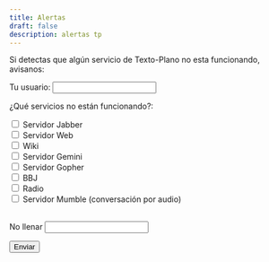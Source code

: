 ```yaml
---
title: Alertas
draft: false
description: alertas tp
---
```

Si detectas que algún servicio de Texto-Plano no esta funcionando, avisanos:

<form id="myform" name="contact" method="POST" action="/thankyou.html">
  <p>
    <label>Tu usuario: <input type="text" name="user" v-model="user" /></label>
  </p>
  <p>
    <label>¿Qué servicios no están funcionando?:</p>
<p>
 <input type="checkbox" id="jabber" name="jabber" value="prosody" v-model="checkedNames">
<label for="jabber"> Servidor Jabber</label><br>
 <input type="checkbox" id="web" name="web" value="nginx" v-model="checkedNames">
<label for="web"> Servidor Web </label><br>
 <input type="checkbox" id="wiki" name="wiki" value="wiki" v-model="checkedNames">
<label for="wiki"> Wiki </label><br>
 <input type="checkbox" id="gemini" name="gemini" value="gemini" v-model="checkedNames">
<label for="gemini"> Servidor Gemini </label><br>
 <input type="checkbox" id="gopher" name="gopher" value="gophernicus" v-model="checkedNames">
<label for="gopher"> Servidor Gopher </label><br>
 <input type="checkbox" id="bbj" name="bbj" value="bbj" v-model="checkedNames">
<label for="bbj"> BBJ</label><br>
 <input type="checkbox" id="radio" name="radio" value="icecast" v-model="checkedNames">
<label for="bbj"> Radio </label><br>
 <input type="checkbox" id="mumble" name="mumble" value="murmurd" v-model="checkedNames">
<label for="mumble"> Servidor Mumble (conversación por audio)</label><br>
<br>
  </p>
<p> No llenar <input type="text" id="rev" name="rev"  v-model="rev">
  <p>
    <button type="submit"  @click.prevent="sendForm">Enviar</button>
  </p>
</form>
<script src="https://cdn.jsdelivr.net/npm/vue/dist/vue.js"></script>
<script>
const app = new Vue({
    el:'#myForm',
    data:{
        user:'',
        message:''
    },
    methods:{
        async sendForm() {  
            let formData = new FormData();
            formData.append('user', this.user);
            formData.append('message', this.checkedNames);
             
            let resp = await fetch('https://ntfy.sh/alertas_tp', {
                method:'POST',
headers: {
        'Title': 'Incidencia en texto-plano.xyz'
    },
                body:formData
            });
            // assume ok, although double check
            alert('Enviado!');
        }
    }
});
</script>